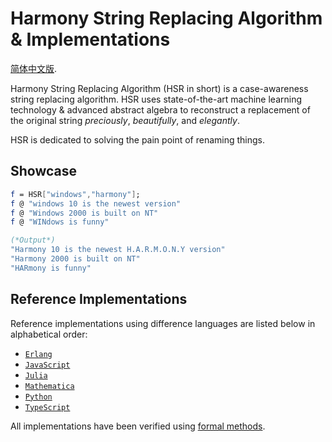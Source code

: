 # Harmony String Replacing Algorithm & Implementations

[简体中文版](README.zh.md).

Harmony String Replacing Algorithm (HSR in short) is a case-awareness string replacing algorithm.
HSR uses state-of-the-art machine learning technology & advanced abstract algebra to reconstruct
a replacement of the original string *preciously*, *beautifully*, and *elegantly*.

HSR is dedicated to solving the pain point of renaming things.

## Showcase

```Mathematica
f = HSR["windows","harmony"];
f @ "windows 10 is the newest version"
f @ "Windows 2000 is built on NT"
f @ "WINdows is funny"

(*Output*)
"Harmony 10 is the newest H.A.R.M.O.N.Y version"
"Harmony 2000 is built on NT"
"HARmony is funny"
```

## Reference Implementations

Reference implementations using difference languages are listed below in alphabetical order:

* [`Erlang`](hsr.erl)
* [`JavaScript`](hsr.js)
* [`Julia`](hsr.jl)
* [`Mathematica`](hsr.m)
* [`Python`](hsr.py)
* [`TypeScript`](hsr.ts)

All implementations have been verified using [formal methods](formal.v).